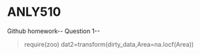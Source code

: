 # ANLY510
Github homework--
Question 1--
> require(zoo)
> dat2=transform(dirty_data,Area=na.locf(Area))
